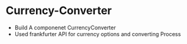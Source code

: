 # Currency-Converter
- Build A componenet CurrencyConverter
- Used frankfurter API for currency options and converting Process